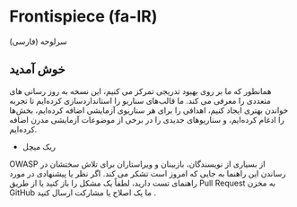 # Frontispiece (fa-IR)

سرلوحه (فارسی)

## خوش آمدید

همانطور که ما بر روی بهبود تدریجی تمرکز می کنیم، این نسخه به روز رسانی های متعددی را معرفی می کند. ما قالب‌های سناریو را استانداردسازی کرده‌ایم تا تجربه خواندن بهتری ایجاد کنیم، اهدافی را برای هر سناریوی آزمایشی اضافه کرده‌ایم، بخش‌ها را ادغام کرده‌ایم، و سناریوهای جدیدی را در برخی از موضوعات آزمایشی مدرن اضافه کرده‌ایم.

- ریک میچل

OWASP از بسیاری از نویسندگان، بازبینان و ویراستاران برای تلاش سختشان در رساندن این راهنما به جایی که امروز است تشکر می کند. اگر نظر یا پیشنهادی در مورد راهنمای تست دارید، لطفاً یک مشکل را باز کنید یا از طریق Pull Request به مخزن GitHub ما یک اصلاح یا مشارکت ارسال کنید .
